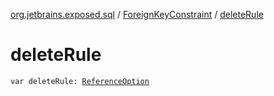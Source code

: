 [org.jetbrains.exposed.sql](../index.md) / [ForeignKeyConstraint](index.md) / [deleteRule](.)

# deleteRule

`var deleteRule: `[`ReferenceOption`](../-reference-option/index.md)